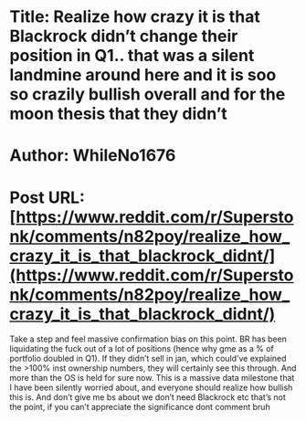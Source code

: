 # Title: Realize how crazy it is that Blackrock didn’t change their position in Q1.. that was a silent landmine around here and it is soo so crazily bullish overall and for the moon thesis that they didn’t
# Author: WhileNo1676
# Post URL: [https://www.reddit.com/r/Superstonk/comments/n82poy/realize_how_crazy_it_is_that_blackrock_didnt/](https://www.reddit.com/r/Superstonk/comments/n82poy/realize_how_crazy_it_is_that_blackrock_didnt/)


Take a step and feel massive confirmation bias on this point. BR has been liquidating the fuck out of a lot of positions (hence why gme as a % of portfolio doubled in Q1). If they didn’t sell in jan, which could’ve explained the >100% inst ownership numbers, they will certainly see this through. And more than the OS is held for sure now. This is a massive data milestone that I have been silently worried about, and everyone should realize how bullish this is. And don’t give me bs about we don’t need Blackrock etc that’s not the point, if you can’t appreciate the significance dont comment bruh